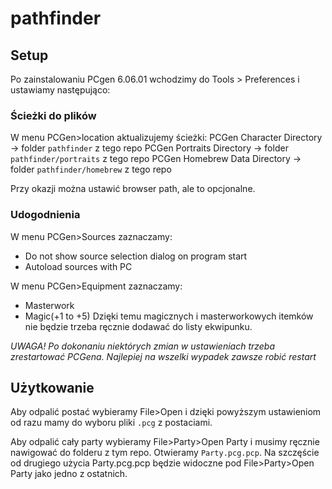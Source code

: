 # pathfinder

## Setup

Po zainstalowaniu PCgen 6.06.01 wchodzimy do Tools > Preferences i ustawiamy następująco:

### Ścieżki do plików

W menu PCGen>location aktualizujemy ścieżki:
PCGen Character Directory -> folder `pathfinder` z tego repo
PCGen Portraits Directory -> folder `pathfinder/portraits` z tego repo
PCGen Homebrew Data Directory -> folder `pathfinder/homebrew` z tego repo

Przy okazji można ustawić browser path, ale to opcjonalne.

### Udogodnienia
W menu PCGen>Sources zaznaczamy:
* Do not show source selection dialog on program start
* Autoload sources with PC

W menu PCGen>Equipment zaznaczamy:
* Masterwork
* Magic(+1 to +5)
Dzięki temu magicznych i masterworkowych itemków nie będzie trzeba ręcznie dodawać do listy ekwipunku.

*UWAGA! Po dokonaniu niektórych zmian w ustawieniach trzeba zrestartować PCGena. Najlepiej na wszelki wypadek zawsze robić restart*

## Użytkowanie
Aby odpalić postać wybieramy File>Open i dzięki powyższym ustawieniom od razu mamy do wyboru pliki `.pcg` z postaciami.

Aby odpalić cały party wybieramy File>Party>Open Party i musimy ręcznie nawigować do folderu z tym repo. Otwieramy `Party.pcg.pcp`. Na szczęście od drugiego użycia Party.pcg.pcp będzie widoczne pod File>Party>Open Party jako jedno z ostatnich.
